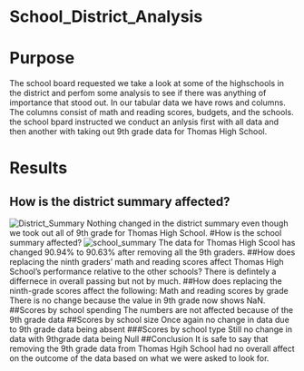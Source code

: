 # School_District_Analysis

# Purpose
The school board requested we take a look at some of the highschools in the district and perfom some analysis to see if there was anything of importance that stood out. In our tabular data we have rows and columns. The columns consist of math and reading scores, budgets, and the schools. the school bpard instructed we conduct an anlysis first with all data and then another with taking out 9th grade data for Thomas High School.

# Results
## How is the district summary affected?
![District_Summary](https://user-images.githubusercontent.com/83085800/136210188-2cd7060e-b2a2-4ed6-8a7f-938065f381a1.png)
Nothing changed in the district summary even though we took out all of 9th grade for Thomas High School.
#How is the school summary affected?
![school_summary](https://user-images.githubusercontent.com/83085800/136211005-6c2a8037-3cf1-423e-b680-9d4067433d22.PNG)
The data for Thomas High Scool has changed 90.94% to 90.63% after removing all the 9th graders.
##How does replacing the ninth graders’ math and reading scores affect Thomas High School’s performance relative to the other schools?
There is defintely a differnece in overall passing but not by much.
##How does replacing the ninth-grade scores affect the following: Math and reading scores by grade
There is no change because the value in 9th grade now shows NaN.
##Scores by school spending
The numbers are not affected because of the 9th grade data
##Scores by school size
Once again no change in data due to 9th grade data being absent
###Scores by school type
Still no change in data with 9thgrade data being Null
##Conclusion
It is safe to say that removing the 9th grade data from Thomas Hgih School had no overall affect on the outcome of the data based on what we were asked to look for.
